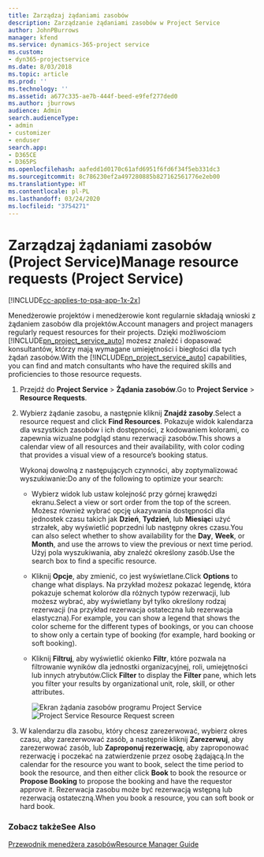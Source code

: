 ```yaml
---
title: Zarządzaj żądaniami zasobów
description: Zarządzanie żądaniami zasobów w Project Service
author: JohnPBurrows
manager: kfend
ms.service: dynamics-365-project service
ms.custom:
- dyn365-projectservice
ms.date: 8/03/2018
ms.topic: article
ms.prod: ''
ms.technology: ''
ms.assetid: a677c335-ae7b-444f-beed-e9fef277ded0
ms.author: jburrows
audience: Admin
search.audienceType:
- admin
- customizer
- enduser
search.app:
- D365CE
- D365PS
ms.openlocfilehash: aafedd1d0170c61afd6951f6fd6f34f5eb331dc3
ms.sourcegitcommit: 8c786230ef2a497280885b827162561776e2eb00
ms.translationtype: HT
ms.contentlocale: pl-PL
ms.lasthandoff: 03/24/2020
ms.locfileid: "3754271"
---
```

# <a name="manage-resource-requests-project-service"></a><span data-ttu-id="ab22d-103">Zarządzaj żądaniami zasobów (Project Service)</span><span class="sxs-lookup"><span data-stu-id="ab22d-103">Manage resource requests (Project Service)</span></span>

[!INCLUDE[cc-applies-to-psa-app-1x-2x](../includes/cc-applies-to-psa-app-1x-2x.md)]

<span data-ttu-id="ab22d-104">Menedżerowie projektów i menedżerowie kont regularnie składają wnioski z żądaniem zasobów dla projektów.</span><span class="sxs-lookup"><span data-stu-id="ab22d-104">Account managers and project managers regularly request resources for their projects.</span></span> <span data-ttu-id="ab22d-105">Dzięki możliwościom [!INCLUDE[pn_project_service_auto](../includes/pn-project-service-auto.md)] możesz znaleźć i dopasować konsultantów, którzy mają wymagane umiejętności i biegłości dla tych żądań zasobów.</span><span class="sxs-lookup"><span data-stu-id="ab22d-105">With the [!INCLUDE[pn_project_service_auto](../includes/pn-project-service-auto.md)] capabilities, you can find and match consultants who have the required skills and proficiencies to those resource requests.</span></span>  
  
1. <span data-ttu-id="ab22d-106">Przejdź do **Project Service** > **Żądania zasobów**.</span><span class="sxs-lookup"><span data-stu-id="ab22d-106">Go to **Project Service** > **Resource Requests**.</span></span>  
  
2. <span data-ttu-id="ab22d-107">Wybierz żądanie zasobu, a następnie kliknij **Znajdź zasoby**.</span><span class="sxs-lookup"><span data-stu-id="ab22d-107">Select a resource request and click **Find Resources**.</span></span> <span data-ttu-id="ab22d-108">Pokazuje widok kalendarza dla wszystkich zasobów i ich dostępności, z kodowaniem kolorami, co zapewnia wizualne podgląd stanu rezerwacji zasobów.</span><span class="sxs-lookup"><span data-stu-id="ab22d-108">This shows a calendar view of all resources and their availability, with color coding that provides a visual view of a resource’s booking status.</span></span>  
  
    <span data-ttu-id="ab22d-109">Wykonaj dowolną z następujących czynności, aby zoptymalizować wyszukiwanie:</span><span class="sxs-lookup"><span data-stu-id="ab22d-109">Do any of the following to optimize your search:</span></span>  
  
   -   <span data-ttu-id="ab22d-110">Wybierz widok lub ustaw kolejność przy górnej krawędzi ekranu.</span><span class="sxs-lookup"><span data-stu-id="ab22d-110">Select a view or sort order from the top of the screen.</span></span> <span data-ttu-id="ab22d-111">Możesz również wybrać opcję ukazywania dostępności dla jednostek czasu takich jak **Dzień**, **Tydzień**, lub **Miesiąc**i użyć strzałek, aby wyświetlić poprzedni lub następny okres czasu.</span><span class="sxs-lookup"><span data-stu-id="ab22d-111">You can also select whether to show availability for the **Day**, **Week**, or **Month**, and use the arrows to view the previous or next time period.</span></span> <span data-ttu-id="ab22d-112">Użyj pola wyszukiwania, aby znaleźć określony zasób.</span><span class="sxs-lookup"><span data-stu-id="ab22d-112">Use the search box to find a specific resource.</span></span>  
  
   -   <span data-ttu-id="ab22d-113">Kliknij **Opcje**, aby zmienić, co jest wyświetlane.</span><span class="sxs-lookup"><span data-stu-id="ab22d-113">Click **Options** to change what displays.</span></span> <span data-ttu-id="ab22d-114">Na przykład możesz pokazać legendę, która pokazuje schemat kolorów dla różnych typów rezerwacji, lub możesz wybrać, aby wyświetlany był tylko określony rodzaj rezerwacji (na przykład rezerwacja ostateczna lub rezerwacja elastyczna).</span><span class="sxs-lookup"><span data-stu-id="ab22d-114">For example, you can show a legend that shows the color scheme for the different types of bookings, or you can choose to show only a certain type of booking (for example, hard booking or soft booking).</span></span>  
  
   -   <span data-ttu-id="ab22d-115">Kliknij **Filtruj**, aby wyświetlić okienko **Filtr**, które pozwala na filtrowanie wyników dla jednostki organizacyjnej, roli, umiejętności lub innych atrybutów.</span><span class="sxs-lookup"><span data-stu-id="ab22d-115">Click **Filter** to display the **Filter** pane, which lets you filter your results by organizational unit, role, skill, or other attributes.</span></span>  
  
       <span data-ttu-id="ab22d-116">![Ekran żądania zasobów programu Project Service](../project-service/media/project-service-resource-request-screen.png "Ekran żądania zasobów programu Project Service")</span><span class="sxs-lookup"><span data-stu-id="ab22d-116">![Project Service Resource Request screen](../project-service/media/project-service-resource-request-screen.png "Project Service Resource Request screen")</span></span>  
  
3. <span data-ttu-id="ab22d-117">W kalendarzu dla zasobu, który chcesz zarezerwować, wybierz okres czasu, aby zarezerwować zasób, a następnie kliknij **Zarezerwuj**, aby zarezerwować zasób, lub **Zaproponuj rezerwację**, aby zaproponować rezerwację i poczekać na zatwierdzenie przez osobę żądającą.</span><span class="sxs-lookup"><span data-stu-id="ab22d-117">In the calendar for the resource you want to book, select the time period to book the resource, and then either click **Book** to book the resource or **Propose Booking** to propose the booking and have the requestor approve it.</span></span> <span data-ttu-id="ab22d-118">Rezerwacja zasobu może być rezerwacją wstępną lub rezerwacją ostateczną.</span><span class="sxs-lookup"><span data-stu-id="ab22d-118">When you book a resource, you can soft book or hard book.</span></span>  
  
### <a name="see-also"></a><span data-ttu-id="ab22d-119">Zobacz także</span><span class="sxs-lookup"><span data-stu-id="ab22d-119">See Also</span></span>  
 [<span data-ttu-id="ab22d-120">Przewodnik menedżera zasobów</span><span class="sxs-lookup"><span data-stu-id="ab22d-120">Resource Manager Guide</span></span>](../project-service/resource-manager-guide.md)
